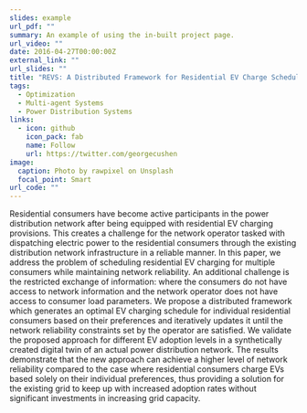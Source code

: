 ```yaml
---
slides: example
url_pdf: ""
summary: An example of using the in-built project page.
url_video: ""
date: 2016-04-27T00:00:00Z
external_link: ""
url_slides: ""
title: "REVS: A Distributed Framework for Residential EV Charge Scheduling"
tags:
  - Optimization
  - Multi-agent Systems
  - Power Distribution Systems
links:
  - icon: github
    icon_pack: fab
    name: Follow
    url: https://twitter.com/georgecushen
image:
  caption: Photo by rawpixel on Unsplash
  focal_point: Smart
url_code: ""
---
```

Residential consumers have become active participants in the power distribution network after being equipped with residential EV charging provisions. This creates a challenge for the network operator tasked with dispatching electric power to the residential consumers through the existing distribution network infrastructure in a reliable manner. In this paper, we address the problem of scheduling residential EV charging for multiple consumers while maintaining network reliability. An additional challenge is the restricted exchange of information: where the consumers do not have access to network information and the network operator does not have access to consumer load parameters. We propose a distributed framework which generates an optimal EV charging schedule for individual residential consumers based on their preferences and iteratively updates it until the network reliability constraints set by the operator are satisfied. We validate the proposed approach for different EV adoption levels in a synthetically created digital twin of an actual power distribution network. The results demonstrate that the new approach can achieve a higher level of network reliability compared to the case where residential consumers charge EVs based solely on their individual preferences, thus providing a solution for the existing grid to keep up with increased adoption rates without significant investments in increasing grid capacity.